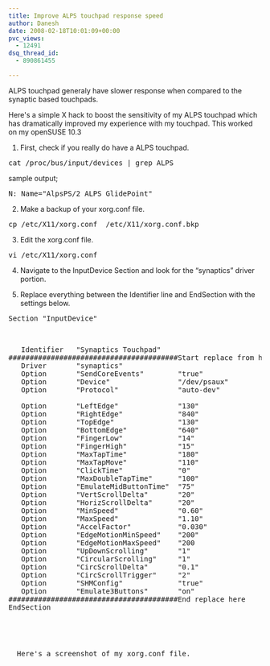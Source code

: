 ```yaml
---
title: Improve ALPS touchpad response speed
author: Danesh
date: 2008-02-18T10:01:09+00:00
pvc_views:
  - 12491
dsq_thread_id:
  - 890861455

---
```

ALPS touchpad generaly have slower response when compared to the synaptic based touchpads.

Here's a simple X hack to boost the sensitivity of my ALPS touchpad which has dramatically improved my experience with my touchpad. This worked on my openSUSE 10.3

1. First, check if you really do have a ALPS touchpad.

<pre>cat /proc/bus/input/devices | grep ALPS</pre>

sample output;

<pre>N: Name="AlpsPS/2 ALPS GlidePoint"</pre>

2. Make a backup of your xorg.conf file.

<pre>cp /etc/X11/xorg.conf  /etc/X11/xorg.conf.bkp</pre>

3. Edit the xorg.conf file.

<pre>vi /etc/X11/xorg.conf</pre>

4. Navigate to the InputDevice Section and look for the &#8220;synaptics&#8221; driver portion.

5. Replace everything between the Identifier line and EndSection with the settings below.  
<!--more-->

<pre>Section "InputDevice"


<pre>   Identifier   "Synaptics Touchpad"
########################################Start replace from here
   Driver       "synaptics"
   Option       "SendCoreEvents"        "true"
   Option       "Device"                "/dev/psaux"
   Option       "Protocol"              "auto-dev"

   Option       "LeftEdge"              "130"
   Option       "RightEdge"             "840"
   Option       "TopEdge"               "130"
   Option       "BottomEdge"            "640"
   Option       "FingerLow"             "14"
   Option       "FingerHigh"            "15"
   Option       "MaxTapTime"            "180"
   Option       "MaxTapMove"            "110"
   Option       "ClickTime"             "0"
   Option       "MaxDoubleTapTime"      "100"
   Option       "EmulateMidButtonTime"  "75"
   Option       "VertScrollDelta"       "20"
   Option       "HorizScrollDelta"      "20"
   Option       "MinSpeed"              "0.60"
   Option       "MaxSpeed"              "1.10"
   Option       "AccelFactor"           "0.030"
   Option       "EdgeMotionMinSpeed"    "200"
   Option       "EdgeMotionMaxSpeed"    "200
   Option       "UpDownScrolling"       "1"
   Option       "CircularScrolling"     "1"
   Option       "CircScrollDelta"       "0.1"
   Option       "CircScrollTrigger"     "2"
   Option       "SHMConfig"             "true"
   Option       "Emulate3Buttons"       "on"
########################################End replace here
EndSection</pre>


<p>
  Here's a screenshot of my xorg.conf file.
</p>